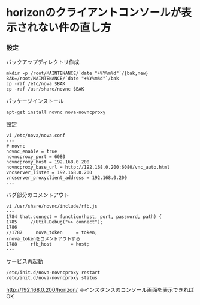 <!--
************************************************************
OpenStack(Grizzly)でvncクライアントが表示されない
# https://ask.openstack.org/en/question/4222/horizon-console-displays-blank-screen-with-message-novnc-ready-native-websockets-canvas-rendering/
Copyright (c) Takehiko OGASAWARA 2013 All Rights Reserved.
************************************************************
-->
<div id='title'>　</div>    

# horizonのクライアントコンソールが表示されない件の直し方

### 設定
バックアップディレクトリ作成
```
mkdir -p /root/MAINTENANCE/`date "+%Y%m%d"`/{bak,new}
BAK=/root/MAINTENANCE/`date "+%Y%m%d"`/bak
cp -raf /etc/nova $BAK
cp -raf /usr/share/novnc $BAK
```

パッケージインストール  
```
apt-get install novnc nova-novncproxy
```

設定
```
vi /etc/nova/nova.conf
---
# novnc
novnc_enable = true
novncproxy_port = 6080
novncproxy_host = 192.168.0.200
novncproxy_base_url = http://192.168.0.200:6080/vnc_auto.html
vncserver_listen = 192.168.0.200
vncserver_proxyclient_address = 192.168.0.200
---
```

バグ部分のコメントアウト
```
vi /usr/share/novnc/include/rfb.js
---
1784 that.connect = function(host, port, password, path) {
1785     //Util.Debug(">> connect");
1786 
//1787     nova_token     = token;
↑nova_tokenをコメントアウトする
1788     rfb_host       = host;
---
```

サービス再起動
```
/etc/init.d/nova-novncproxy restart
/etc/init.d/nova-novncproxy status
```

http://192.168.0.200/horizon/
→インスタンスのコンソール画面を表示できればOK
